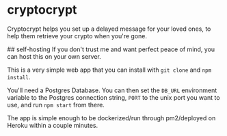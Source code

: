 # cryptocrypt

Cryptocrypt helps you set up a delayed message for your loved ones, to help them retrieve your crypto when you're gone.

## self-hosting
If you don't trust me and want perfect peace of mind, you can host this on your own server.

This is a very simple web app that you can install with `git clone` and `npm install`.

You'll need a Postgres Database. You can then set the `DB_URL` environment variable to the Postgres connection string, `PORT` to the unix port you want to use, and run `npm start` from there.

The app is simple enough to be dockerized/run through pm2/deployed on Heroku within a couple minutes.
